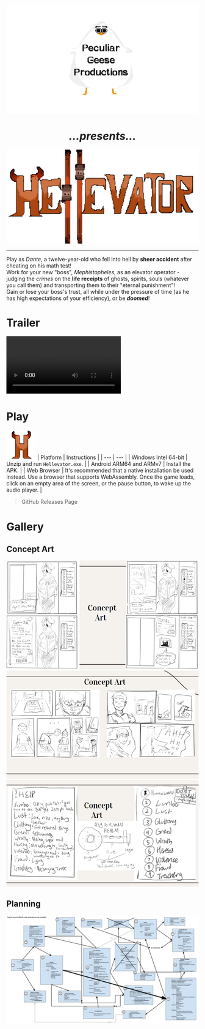 ![Peculiar Geese Productions](assets/Goose.png)

<div style="text-align: center"><h1><em>...presents...</em></h1></div>

![Hellevator](assets/gamelogo.png)

___

Play as *Dante*, a twelve-year-old who fell into hell by **sheer accident** after cheating on his math test!  
Work for your new "boss", *Mephistopheles*, as an elevator operator - judging the *crimes* on the **life receipts** of ghosts, spirits, souls (whatever you call them) and transporting them to their "eternal punishment"!  
Gain or lose your boss's trust, all while under the pressure of time (as he has high expectations of your efficiency), or be ***doomed***!

# Trailer

<video src="https://raw.githubusercontent.com/ObjectOops/Hellevator/gh-pages/assets/Hellevator_Trailer.mp4" style="max-width: 100%" controls></video>

# Play
![Icon.](assets/Icon.png)
| Platform | Instructions |
| --- | --- |
| Windows Intel 64-bit | Unzip and run `Hellevator.exe`. |
| Android ARM64 and ARMv7 | Install the APK. |
| Web Browser | It's recommended that a native installation be used instead. Use a browser that supports WebAssembly. Once the game loads, click on an empty area of the screen, or the pause button, to wake up the audio player. |
> GitHub Releases Page

# Gallery
## Concept Art
![Concept art #1.](assets/ca1.png)
![Concept art #2.](assets/ca2.png)
![Concept art #3.](assets/ca3.png)
## Planning
![Diagram.](assets/Hellevator%20Process%20Diagram%20Updated.png)
